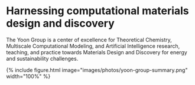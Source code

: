 ---
---
# Harnessing computational materials design and discovery
The Yoon Group is a center of excellence for Theoretical Chemistry, Multiscale Computational Modeling, and Artificial Intelligence research, teaching, and practice towards Materials Design and Discovery for energy and sustainability challenges.

{%
  include figure.html
  image="images/photos/yoon-group-summary.png"
  width="100%"
%}
